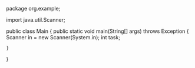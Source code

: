 package org.example;

import java.util.Scanner;

public class Main {
    public static void main(String[] args) throws Exception {
        Scanner in = new Scanner(System.in);
        int task;

    }
}
